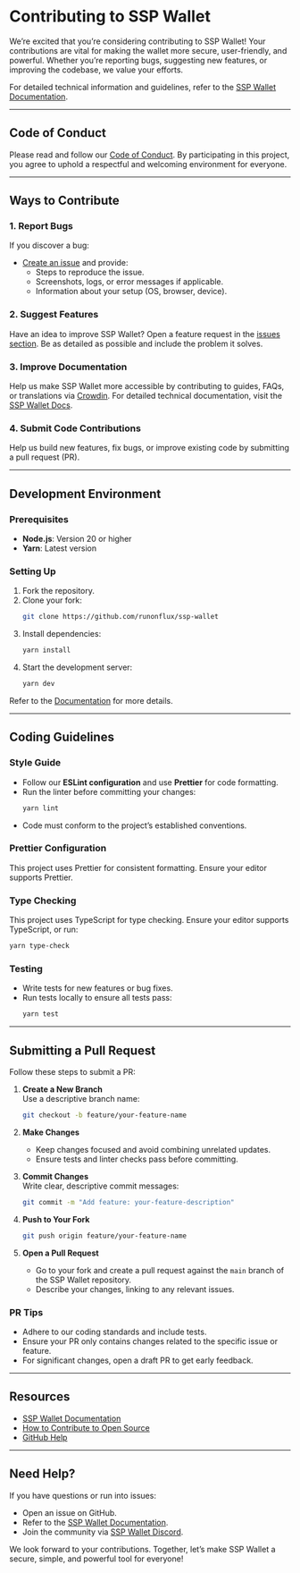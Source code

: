 # Contributing to SSP Wallet

We’re excited that you’re considering contributing to SSP Wallet! Your contributions are vital for making the wallet more secure, user-friendly, and powerful. Whether you’re reporting bugs, suggesting new features, or improving the codebase, we value your efforts.

For detailed technical information and guidelines, refer to the [SSP Wallet Documentation](https://docs.sspwallet.io).

---

## Code of Conduct

Please read and follow our [Code of Conduct](CODE_OF_CONDUCT.md). By participating in this project, you agree to uphold a respectful and welcoming environment for everyone.

---

## Ways to Contribute

### 1. Report Bugs
If you discover a bug:
- [Create an issue](https://github.com/RunOnFlux/ssp-wallet/issues) and provide:
  - Steps to reproduce the issue.
  - Screenshots, logs, or error messages if applicable.
  - Information about your setup (OS, browser, device).

### 2. Suggest Features
Have an idea to improve SSP Wallet? Open a feature request in the [issues section](https://github.com/RunOnFlux/ssp-wallet/issues). Be as detailed as possible and include the problem it solves.

### 3. Improve Documentation
Help us make SSP Wallet more accessible by contributing to guides, FAQs, or translations via [Crowdin](https://crowdin.com/project/sspwallet). For detailed technical documentation, visit the [SSP Wallet Docs](https://docs.sspwallet.io).

### 4. Submit Code Contributions
Help us build new features, fix bugs, or improve existing code by submitting a pull request (PR).

---

## Development Environment

### Prerequisites
- **Node.js**: Version 20 or higher
- **Yarn**: Latest version

### Setting Up
1. Fork the repository.
2. Clone your fork:
   ```bash
   git clone https://github.com/runonflux/ssp-wallet
   ```
3. Install dependencies:
   ```bash
   yarn install
   ```
4. Start the development server:
   ```bash
   yarn dev
   ```

Refer to the [Documentation](https://docs.sspwallet.io/) for more details.

---

## Coding Guidelines

### Style Guide
- Follow our **ESLint configuration** and use **Prettier** for code formatting.  
- Run the linter before committing your changes:
  ```bash
  yarn lint
  ```
- Code must conform to the project’s established conventions.

### Prettier Configuration
This project uses Prettier for consistent formatting. Ensure your editor supports Prettier.

### Type Checking
This project uses TypeScript for type checking. Ensure your editor supports TypeScript, or run:
```bash
yarn type-check
```


### Testing
- Write tests for new features or bug fixes.
- Run tests locally to ensure all tests pass:
  ```bash
  yarn test
  ```

---

## Submitting a Pull Request

Follow these steps to submit a PR:

1. **Create a New Branch**  
   Use a descriptive branch name:
   ```bash
   git checkout -b feature/your-feature-name
   ```

2. **Make Changes**  
   - Keep changes focused and avoid combining unrelated updates.  
   - Ensure tests and linter checks pass before committing.

3. **Commit Changes**  
   Write clear, descriptive commit messages:
   ```bash
   git commit -m "Add feature: your-feature-description"
   ```

4. **Push to Your Fork**  
   ```bash
   git push origin feature/your-feature-name
   ```

5. **Open a Pull Request**  
   - Go to your fork and create a pull request against the `main` branch of the SSP Wallet repository.
   - Describe your changes, linking to any relevant issues.

### PR Tips
- Adhere to our coding standards and include tests.
- Ensure your PR only contains changes related to the specific issue or feature.
- For significant changes, open a draft PR to get early feedback.

---

## Resources

- [SSP Wallet Documentation](https://docs.sspwallet.io)  
- [How to Contribute to Open Source](https://opensource.guide/how-to-contribute/)  
- [GitHub Help](https://help.github.com)  

---

## Need Help?

If you have questions or run into issues:
- Open an issue on GitHub.
- Refer to the [SSP Wallet Documentation](https://docs.sspwallet.io).  
- Join the community via [SSP Wallet Discord](https://discord.gg/runonflux).

We look forward to your contributions. Together, let’s make SSP Wallet a secure, simple, and powerful tool for everyone!
